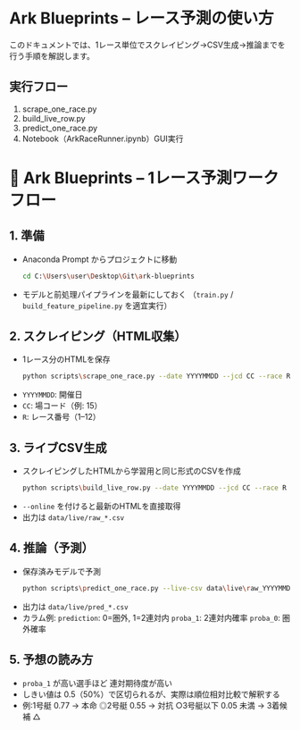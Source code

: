 # Ark Blueprints – レース予測の使い方

このドキュメントでは、1レース単位でスクレイピング→CSV生成→推論までを行う手順を解説します。

## 実行フロー
1. scrape_one_race.py
2. build_live_row.py
3. predict_one_race.py
4. Notebook（ArkRaceRunner.ipynb）GUI実行

# 🚤 Ark Blueprints – 1レース予測ワークフロー

## 1. 準備
- Anaconda Prompt からプロジェクトに移動
  ```bash
  cd C:\Users\user\Desktop\Git\ark-blueprints
* モデルと前処理パイプラインを最新にしておく
  （`train.py` / `build_feature_pipeline.py` を適宜実行）

## 2. スクレイピング（HTML収集）
- 1レース分のHTMLを保存
  ```bash
  python scripts\scrape_one_race.py --date YYYYMMDD --jcd CC --race R
* `YYYYMMDD`: 開催日
* `CC`: 場コード（例: 15）
* `R`: レース番号（1–12）

## 3. ライブCSV生成
- スクレイピングしたHTMLから学習用と同じ形式のCSVを作成
  ```bash
  python scripts\build_live_row.py --date YYYYMMDD --jcd CC --race R --online --out data\live\raw_YYYYMMDD_CC_RR.csv
* `--online` を付けると最新のHTMLを直接取得
* 出力は `data/live/raw_*.csv`

## 4. 推論（予測）
- 保存済みモデルで予測
  ```bash
  python scripts\predict_one_race.py --live-csv data\live\raw_YYYYMMDD_CC_RR.csv --model-dir models\latest
* 出力は `data/live/pred_*.csv`
* カラム例:
    `prediction`: 0=圏外, 1=2連対内
    `proba_1`: 2連対内確率
    `proba_0`: 圏外確率

## 5. 予想の読み方
- `proba_1` が高い選手ほど 連対期待度が高い
- しきい値は 0.5（50%）で区切られるが、実際は順位相対比較で解釈する
- 例:1号艇 0.77 → 本命 ◎2号艇 0.55 → 対抗 ○3号艇以下 0.05 未満 → 3着候補 △
